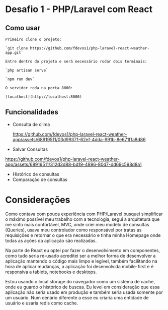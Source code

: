 # Desafio 1 - PHP/Laravel com React

## Como usar

    Primeiro clone o projeto:

    `git clone https://github.com/fdevos1/php-laravel-react-weather-app.git`

    Entre dentro do projeto e será necessário rodar dois terminais:

    `php artisan serve`

    `npm run dev`

    O servidor roda na porta 8000:

    [localhost](http://localhost:8000)

## Funcionalidades

-   Consulta de clima

    https://github.com/fdevos1/php-laravel-react-weather-app/assets/68919511/03d99371-62ef-4dda-991b-8e671f1a8d86

-    Salvar Consultas
 

https://github.com/fdevos1/php-laravel-react-weather-app/assets/68919511/312d3d88-bd19-4896-80d7-dd69c598d8a1


      
-   Histórico de consultas
-   Comparação de consultas

# Considerações

Como contava com pouca experiência com PHP/Laravel busquei simplificar o máximo possível meu trabalho com a tecnologia, segui a arquitetura que me sinto mais confortável, MVC, onde criei meu modelo de consultas (Queries), usava meu controlador como responsável por tratas as requisições e retornar o que era necessário e tinha minha Homepage onde todas as ações da aplicação são realizadas.

Na parte de React eu optei por fazer o desenvolvimento em componentes, como tudo seria re-usado acreditei ser a melhor forma de desenvolver a aplicação mantendo o código mais limpo e legível, também facilitando na hora de aplicar mudanças, a aplicação foi desenvolvida mobile-first e é responsiva a tablets, notebooks e desktops.

Estou usando o local storage do navegador como um sistema de cache, onde eu guardo o histórico de buscas. Eu levei em consideração que essa aplicação não seria usado em produção e também seria usada somente por um usuário. Num cenário diferente a esse eu criaria uma entidade de usuário e usaria redis como cache.
